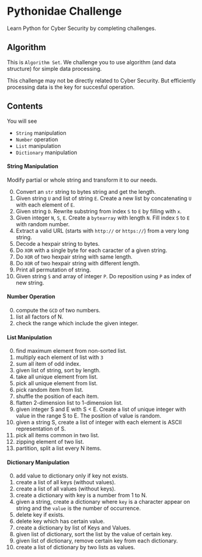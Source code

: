 # Pythonidae Challenge

Learn Python for Cyber Security by completing challenges.

## Algorithm

This is `Algorithm Set`. We challenge you to use algorithm (and data structure) for simple data processing. 

This challenge may not be directly related to Cyber Security. But efficiently processing data is the key for succesful operation. 

## Contents

You will see

- `String` manipulation
- `Number` operation
- `List` manipulation
- `Dictionary` manipulation

#### String Manipulation

Modify partial or whole string and transform it to our needs.

0. Convert an `str` string to bytes string and get the length.
1. Given string `U` and list of string `E`. Create a new list by concatenating `U` with each element of `E`.
2. Given string `D`. Rewrite substring from index `S` to `E` by filling with `x`.
3. Given integer `N`, `S`, `E`. Create a `bytearray` with length `N`. Fill index `S` to `E` with random number.
4. Extract a valid URL (starts with `http://` or `https://`) from a very long string.
5. Decode a hexpair string to bytes.
6. Do `XOR` with a single byte for each caracter of a given string.
7. Do `XOR` of two hexpair string with same length.
8. Do `XOR` of two hexpair string with different length.
9. Print all permutation of string.
10. Given string `S` and array of integer `P`. Do reposition using `P` as index of new string.

#### Number Operation

0. compute the `GCD` of two numbers.
1. list all factors of N.
2. check the range which include the given integer.

#### List Manipulation

0. find maximum element from non-sorted list.
1. multiply each element of list with `3`
2. sum all item of odd index.
3. given list of string, sort by length.
4. take all unique element from list.
5. pick all unique element from list.
6. pick random item from list.
7. shuffle the position of each item.
8. flatten 2-dimension list to 1-dimension list.
9. given integer S and E with S < E. Create a list of unique integer with value in the range S to E. The position of value is random.
10. given a string S, create a list of integer with each element is ASCII representation of S.
11. pick all items common in two list.
12. zipping element of two list.
13. partition, split a list every N items.

#### Dictionary Manipulation

0. add value to dictionary only if key not exists.
1. create a list of all keys (without values).
2. create a list of all values (without keys).
3. create a dictionary with key is a number from 1 to N.
4. given a string, create a dictionary where `key` is a character appear on string and the `value` is the number of occurrence.
5. delete key if exists.
6. delete key which has certain value.
7. create a dictionary by list of Keys and Values.
8. given list of dictionary, sort the list by the value of certain key.
9. given list of dictionary, remove certain key from each dictionary.
10. create a list of dictionary by two lists as values.